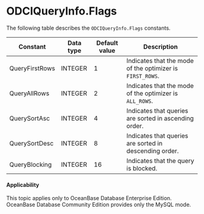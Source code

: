 ODCIQueryInfo.Flags
========================================

The following table describes the `ODCIQueryInfo.Flags` constants.


| Constant | Data type | Default value | Description |
|----------------|---------|-----|---------------------|
| QueryFirstRows | INTEGER | 1 | Indicates that the mode of the optimizer is `FIRST_ROWS`. |
| QueryAllRows | INTEGER | 2 | Indicates that the mode of the optimizer is `ALL_ROWS`. |
| QuerySortAsc | INTEGER | 4 | Indicates that queries are sorted in ascending order. |
| QuerySortDesc | INTEGER | 8 | Indicates that queries are sorted in descending order. |
| QueryBlocking | INTEGER | 16 | Indicates that the query is blocked. |



<main id="notice" >
    <h4>Applicability</h4>
    <p>This topic applies only to OceanBase Database Enterprise Edition. OceanBase Database Community Edition provides only the MySQL mode. </p>
  </main>

